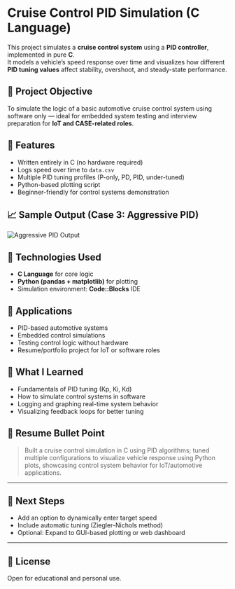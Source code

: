 # Cruise Control PID Simulation (C Language)

This project simulates a **cruise control system** using a **PID controller**, implemented in pure **C**.  
It models a vehicle’s speed response over time and visualizes how different **PID tuning values** affect stability, overshoot, and steady-state performance.

## 🚗 Project Objective
To simulate the logic of a basic automotive cruise control system using software only — ideal for embedded system testing and interview preparation for **IoT and CASE-related roles**.

## 📌 Features
- Written entirely in C (no hardware required)
- Logs speed over time to `data.csv`
- Multiple PID tuning profiles (P-only, PD, PID, under-tuned)
- Python-based plotting script
- Beginner-friendly for control systems demonstration


## 📈 Sample Output (Case 3: Aggressive PID)
![Aggressive PID Output](plots/case3_aggressive.png)

## 🧪 Technologies Used
- **C Language** for core logic
- **Python (pandas + matplotlib)** for plotting
- Simulation environment: **Code::Blocks** IDE

## 🎯 Applications
- PID-based automotive systems
- Embedded control simulations
- Testing control logic without hardware
- Resume/portfolio project for IoT or software roles

## 🧠 What I Learned
- Fundamentals of PID tuning (Kp, Ki, Kd)
- How to simulate control systems in software
- Logging and graphing real-time system behavior
- Visualizing feedback loops for better tuning

## 💼 Resume Bullet Point

> Built a cruise control simulation in C using PID algorithms; tuned multiple configurations to visualize vehicle response using Python plots, showcasing control system behavior for IoT/automotive applications.

---

## 📌 Next Steps
- Add an option to dynamically enter target speed
- Include automatic tuning (Ziegler-Nichols method)
- Optional: Expand to GUI-based plotting or web dashboard

---

## 📎 License
Open for educational and personal use.

